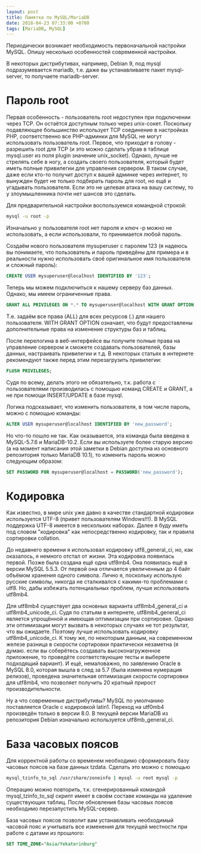 ```yaml
---
layout: post
title: Памятка по MySQL/MariaDB
date: 2018-04-23 07:33:00 +0700
tags: [MariaDB, MySQL]
---
```

Периодически возникает необходимость первоначальной настройки MySQL. Опишу несколько особенностей современной настройки.

В некоторых дистрибутивах, например, Debian 9, под mysql подразумевается mariadb, т.е. даже вы устанавливаете пакет mysql-server, то получаете mariadb-server.

# Пароль root
Первая особенность - пользователь root недоступен при подключении через TCP. Он остаётся доступным только через unix-сокет. Поскольку подавляющее большинство использует TCP соединение в настройках PHP, соответственно все PHP-админки для MySQL не могут использовать пользователь root. Первое, что приходит в голову - разрешить root для TCP (и это можно сделать убрав в таблице mysql.user из поля plugin значение unix_socket). Однако, лучше не стрелять себе в ногу, а создать своего пользователя, который будет иметь полные привилегии для управления сервером. В таком случае, даже если кто-то получит доступ к вашей админке через интернет, то вынужден будет не только подбирать пароль для root, но ещё и угадывать пользователя. Если это не целевая атака на вашу систему, то у злоумышленника почти нет шансов это сделать.

Для предварительной настройки воспользуемся командной строкой:
```bash
mysql -u root -p
```
Изначально у пользователя root нет пароля и ключ -p можно не использовать, а если использовали, то принимается любой пароль.

Создаём нового пользователя mysuperuser с паролем 123 (я надеюсь вы понимаете, что пользователь и пароль приведёны для примера и в реальности нужно использовать своё оригинальное имя пользователя и сложный пароль):
```sql
CREATE USER mysuperuser@localhost IDENTIFIED BY '123';
```
Теперь мы можем подключиться к нашему серверу баз данных. Однако, мы имеем ограниченные права.
```sql
GRANT ALL PRIVILEGES ON *.* TO mysuperuser@localhost WITH GRANT OPTION;
```
Т.е. задаём все права (ALL) для всех ресурсов (*.*) для нашего пользователя. WITH GRANT OPTION означает, что будут предоставлены дополнительные права на изменение структуры баз и таблиц.

После перелогина в веб-интерфейсе вы получите полные права на управление сервером и сможете создавать пользователей, базы данных, настраивать привилегии и т.д. В некоторых статьях в интернете рекомендуют также перед этим перезагрузить привилегии:
```sql
FLUSH PRIVILEGES;
```
Судя по всему, делать этого не обязательно, т.к. работа с пользователями производилась с помощью команд CREATE и GRANT, а не при помощи INSERT/UPDATE в базе mysql.

Логика подсказывает, что изменить пользователя, в том числе пароль, можно с помощью команды:
```sql
ALTER USER mysuperuser@localhost IDENTIFIED BY 'new_password';
```
Но что-то пошло не так. Как оказывается, эта команда была введена в MySQL-5.7.6 и MariaDB-10.2. Если вы используете более старую версию (а на момент написания этой заметки в Debian доступна из основного репозитория только MariaDB 10.1), то изменить пароль можно следующим образом:
```sql
SET PASSWORD FOR mysuperuser@localhost = PASSWORD('new_password');
```

# Кодировка
Как известно, в мире unix уже давно в качестве стандартной кодировки используется UTF-8 (привет пользователям Windows!!!). В MySQL поддержка UTF-8 имеется в нескольких наборах. Далее я буду иметь под словом "кодировка" как непосредственно кодировку, так и правила сортировки collation.

До недавнего времени я использовал кодировку utf8_general_ci, но, как оказалось, я немного отстал от жизни. Эта кодировка появилась первой. Позже была создана ещё одна utf8mb4. Она появилась ещё в версии MySQL 5.5.3. От первой она отличается увеличенным до 4 байт объёмом хранения одного символа. Лично я, поскольку использую русские символы, никогда не сталкивался с какими-то проблемами с utf8. Но, дабы избежать потенциальных проблем, лучше использовать utf8mb4.

Для utf8mb4 существует два основных варианта utf8mb4_general_ci и utf8mb4_unicode_ci. Судя по статьям в интернете, utf8mb4_general_ci является упрощённой и имеющая оптимизации при сортировке. Однако эти оптимизации могут вызвать в некоторых случаях не тот результат, что вы ожидаете. Поэтому лучше использовать кодировку utf8mb4_unicode_ci. К тому же, по некоторым данным, на современном железе разница в скорости сортировки практически незаметна (я думаю. если вы соберётесь создавать высоконагруженное приложение, то проведёте соответствующие тесты и выберете подходящий вариант). И ещё, немаловажно, по заявлению Oracle в MySQL 8.0, которая вышла в след за 5.7 (была изменена нумерация релизов), проведена значительная оптимизация скорости сортировки для utf8mb4, что позволяет получить 20 кратный прирост производительности.

Ну а что современные дистрибутивы? MySQL по умолчанию поставляется Oracle с кодировкой latin1. Переход на utf0mb4 произведён только в версии 8.0. В текущей версии MariaDB из репозитория Debian изначально используется utf8mb_general_ci.

# База часовых поясов
Для корректной работы со временем необходимо сформировать базу часовых поясов на базе данных tzdata. Сделать это можно с помощью
```bash
mysql_tzinfo_to_sql /usr/share/zoneinfo | mysql -u root mysql -p
```
Операцию можно повторить, т.к. сгенерированный командой mysql_tzinfo_to_sql скрипт имеет в своём составе команды на удаление существующих таблиц. После обновления базы часовых поясов необходимо перезапустить MySQL-сервер.

База часовых поясов позволит вам устанавливать необходимый часовой пояс и учитывать все изменения для текущей местности при работе с датами из прошлого:
```sql
SET TIME_ZONE="Asia/Yekaterinburg"
```
